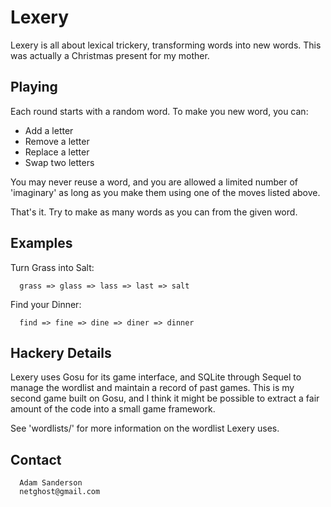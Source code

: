 Lexery
======

Lexery is all about lexical trickery, transforming words into new words.
This was actually a Christmas present for my mother.

Playing
-------

Each round starts with a random word.
To make you new word, you can:

* Add a letter
* Remove a letter
* Replace a letter
* Swap two letters

You may never reuse a word, and you are allowed a limited number of 
'imaginary' as long as you make them using one of the moves listed above.

That's it.  Try to make as many words as you can from the given word.

Examples
--------

Turn Grass into Salt:

      grass => glass => lass => last => salt

Find your Dinner:

      find => fine => dine => diner => dinner
      
Hackery Details
---------------
Lexery uses Gosu for its game interface, and SQLite through Sequel to manage 
the wordlist and maintain a record of past games.  This is my second game 
built on Gosu, and I think it might be possible to extract a fair amount of 
the code into a small game framework.

See 'wordlists/' for more information on the wordlist Lexery uses.

Contact
-------
      Adam Sanderson
      netghost@gmail.com